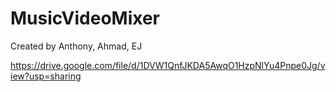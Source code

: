 # MusicVideoMixer

Created by Anthony, Ahmad, EJ

https://drive.google.com/file/d/1DVW1QnfJKDA5AwqO1HzpNlYu4Pnpe0Jg/view?usp=sharing 
